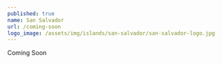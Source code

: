 ```yaml
---
published: true
name: San Salvador
url: /coming-soon
logo_image: /assets/img/islands/san-salvador/san-salvador-logo.jpg
---
```


Coming Soon
